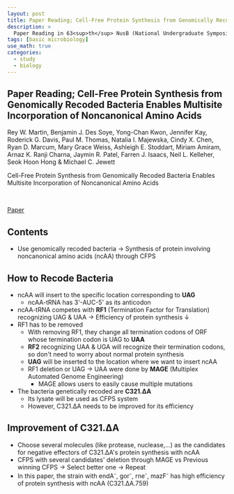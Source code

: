 ```yaml
---
layout: post
title: Paper Reading; Cell-Free Protein Synthesis from Genomically Recoded Bacteria Enables Multisite Incorporation of Noncanonical Amino Acids
description: >
  Paper Reading in 63<sup>th</sup> NusB (National Undergraduate Symposium on Biology, 제 63회 전국 대학생 생물학 심포지엄 참가): Synthetic Biology-Protein Engineering (Topic)
tags: [basic microbiology]
use_math: true
categories:
  - study
  - biology
---
```


## Paper Reading; Cell-Free Protein Synthesis from Genomically Recoded Bacteria Enables Multisite Incorporation of Noncanonical Amino Acids

Rey W. Martin, Benjamin J. Des Soye, Yong-Chan Kwon, Jennifer Kay, Roderick G. Davis, Paul M. Thomas, Natalia I. Majewska, Cindy X. Chen, Ryan D. Marcum, Mary Grace Weiss, Ashleigh E. Stoddart, Miriam Amiram, Arnaz K. Ranji Charna, Jaymin R. Patel, Farren J. Isaacs, Neil L. Kelleher, Seok Hoon Hong & Michael C. Jewett<br>

Cell-Free Protein Synthesis from Genomically Recoded Bacteria Enables Multisite Incorporation of Noncanonical Amino Acids

<br>

[Paper](https://www.nature.com/articles/s41467-018-03469-5)

## Contents
* Use genomically recoded bacteria → Synthesis of protein involving noncanonical amino acids (ncAA) through CFPS

## How to Recode Bacteria
* ncAA will insert to the specific location corresponding to **UAG**
  * ncAA-tRNA has 3'-AUC-5' as its anticodon
* ncAA-tRNA competes with **RF1** (Termination Factor for Translation) recognizing UAG & UAA → Efficiency of protein synthesis ↓
* RF1 has to be removed
  * With removing RF1, they change all termination codons of ORF whose termination codon is UAG to **UAA**
  * **RF2** recognizing UAA & UGA will recognize their termination codons, so don't need to worry about normal protein synthesis
  * **UAG** will be inserted to the location where we want to insert ncAA
  * RF1 deletion or UAG → UAA were done by **MAGE** (Multiplex Automated Genome Engineering)
    * MAGE allows users to easily cause multiple mutations
* The bacteria genetically recoded are **C321.ΔA**
  * Its lysate will be used as CFPS system
  * However, C321.ΔA needs to be improved for its efficiency

## Improvement of C321.ΔA
* Choose several molecules (like protease, nuclease,...) as the candidates for negative effectors of C321.ΔA's protein synthesis with ncAA
* CFPS with several candidates' deletion through MAGE vs Previous winning CFPS → Select better one → Repeat
* In this paper, the strain with endA<sup>-</sup>, gor<sup>-</sup>, rne<sup>-</sup>, mazF<sup>-</sup> has high efficiency of protein synthesis with ncAA (C321.ΔA.759)
